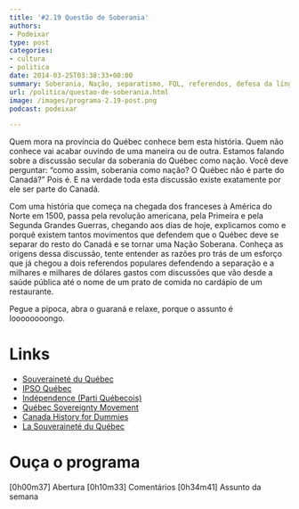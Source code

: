 ```yaml
---
title: '#2.19 Questão de Soberania'
authors:
- Podeixar
type: post
categories:
- cultura
- politica
date: 2014-03-25T03:38:33+00:00
summary: Soberania, Nação, separatismo, FQL, referendos, defesa da língua francesa, carta de valores do Québec. Tente entender com a gente o que raios é tudo isso, de onde surgiram todas essas discussões, porquê elas ainda existem e o quanto está saindo caro pagar para discutir a Soberania do Québec.
url: /politica/questao-de-soberania.html
image: /images/programa-2.19-post.png
podcast: podeixar

---
```

Quem mora na província do Québec conhece bem esta história. Quem não conhece vai acabar ouvindo de uma maneira ou de outra. Estamos falando sobre a discussão secular da soberania do Québec como nação. Você deve perguntar: &#8220;como assim, soberania como nação? O Québec não é parte do Canadá?&#8221; Pois é. E na verdade toda esta discussão existe exatamente por ele ser parte do Canadá.

Com uma história que começa na chegada dos franceses à América do Norte em 1500, passa pela revolução americana, pela Primeira e pela Segunda Grandes Guerras, chegando aos dias de hoje, explicamos como e porquê existem tantos movimentos que defendem que o Québec deve se separar do resto do Canadá e se tornar uma Nação Soberana. Conheça as origens dessa discussão, tente entender as razões pro trás de um esforço que já chegou a dois referendos populares defendendo a separação e a milhares e milhares de dólares gastos com discussões que vão desde a saúde pública até o nome de um prato de comida no cardápio de um restaurante.

Pegue a pipoca, abra o guaraná e relaxe, porque o assunto é loooooooongo.

# Links

  * <a href="http://souverainete.info/" target="_blank">Souveraineté du Québec</a>
  * <a href="http://www.ipsoquebec.net/" target="_blank">IPSO Québec</a>
  * <a href="http://pq.org/independance/" target="_blank">Indépendence (Parti Québecois)</a>
  * <a href="http://en.wikipedia.org/wiki/Quebec_sovereignty_movement" target="_blank">Québec Sovereignty Movement</a>
  * <a href="http://www.amazon.ca/Canadian-History-Dummies-Will-Ferguson/dp/0470836563" target="_blank">Canada History for Dummies</a>
  * <a href="http://www.amazon.ca/La-Souverainet%C3%A9-Qu%C3%A9bec-Jacques-Parizeau/dp/2894854552" target="_blank">La Souveraineté du Québec</a>

# Ouça o programa

[0h00m37] Abertura
[0h10m33] Comentários
[0h34m41] Assunto da semana